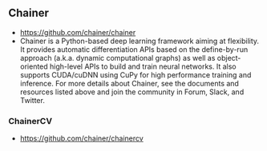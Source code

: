 ## Chainer
* https://github.com/chainer/chainer
* Chainer is a Python-based deep learning framework aiming at flexibility. It provides automatic differentiation APIs based on the define-by-run approach (a.k.a. dynamic computational graphs) as well as object-oriented high-level APIs to build and train neural networks. It also supports CUDA/cuDNN using CuPy for high performance training and inference. For more details about Chainer, see the documents and resources listed above and join the community in Forum, Slack, and Twitter.


### ChainerCV
* https://github.com/chainer/chainercv